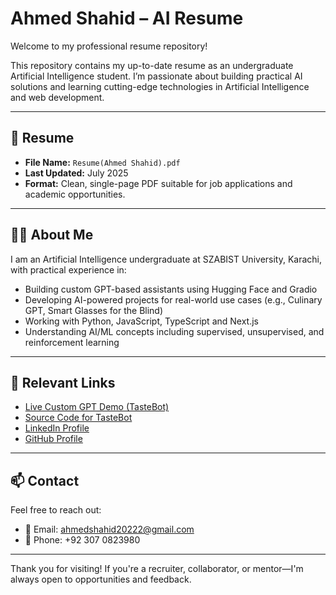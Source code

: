 # Ahmed Shahid – AI Resume

Welcome to my professional resume repository!

This repository contains my up-to-date resume as an undergraduate Artificial Intelligence student. I’m passionate about building practical AI solutions and learning cutting-edge technologies in Artificial Intelligence and web development.

---

## 📄 Resume

- **File Name:** `Resume(Ahmed Shahid).pdf`
- **Last Updated:** July 2025
- **Format:** Clean, single-page PDF suitable for job applications and academic opportunities.

---

## 👨‍💻 About Me

I am an Artificial Intelligence undergraduate at SZABIST University, Karachi, with practical experience in:

- Building custom GPT-based assistants using Hugging Face and Gradio
- Developing AI-powered projects for real-world use cases (e.g., Culinary GPT, Smart Glasses for the Blind)
- Working with Python, JavaScript, TypeScript and Next.js
- Understanding AI/ML concepts including supervised, unsupervised, and reinforcement learning

---

## 🔗 Relevant Links

- [Live Custom GPT Demo (TasteBot)](https://huggingface.co/spaces/muhammadAhmed22/TasteBot)
- [Source Code for TasteBot](https://github.com/ahmed-shahidd/Custom-Gpt-TasteBot-)
- [LinkedIn Profile](https://www.linkedin.com/in/ahmed-shahidd/)
- [GitHub Profile](https://github.com/ahmed-shahidd)

---

## 📫 Contact

Feel free to reach out:

- 📧 Email: [ahmedshahid20222@gmail.com](mailto:ahmedshahid20222@gmail.com)
- 📱 Phone: +92 307 0823980

---

Thank you for visiting! If you're a recruiter, collaborator, or mentor—I'm always open to opportunities and feedback.
